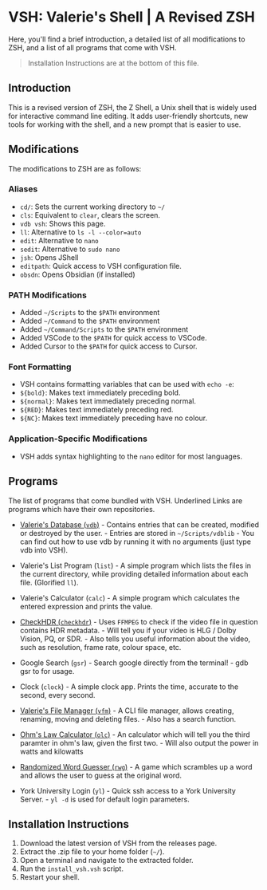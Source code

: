 # VSH: Valerie's Shell | A Revised ZSH
Here, you'll find a brief introduction, a detailed list of all modifications to ZSH, and a list of all programs that come with VSH.
> Installation Instructions are at the bottom of this file.

## Introduction

This is a revised version of ZSH, the Z Shell, a Unix shell that is widely used for interactive command line editing. It adds user-friendly shortcuts, new tools for working with the shell, and a new prompt that is easier to use.

## Modifications

The modifications to ZSH are as follows:

### Aliases
- ``cd/``: Sets the current working directory to ``~/``
- ``cls``: Equivalent to ``clear``, clears the screen.
- ``vdb vsh``: Shows this page.
- ``ll``: Alternative to ``ls -l --color=auto``
- ``edit``: Alternative to ``nano``
- ``sedit``: Alternative to ``sudo nano``
- ``jsh``: Opens JShell
- ``editpath``: Quick access to VSH configuration file.
- ``obsdn``: Opens Obsidian (if installed)

### PATH Modifications
- Added ``~/Scripts`` to the ``$PATH`` environment
- Added ``~/Command`` to the ``$PATH`` environment
- Added ``~/Command/Scripts`` to the ``$PATH`` environment
- Added VSCode to the ``$PATH`` for quick access to VSCode.
- Added Cursor to the ``$PATH`` for quick access to Cursor.

### Font Formatting
- VSH contains formatting variables that can be used with ``echo -e``:
- ``${bold}``: Makes text immediately preceding bold.
- ``${normal}``: Makes text immediately preceding normal.
- ``${RED}``: Makes text immediately preceding red.
- ``${NC}``: Makes text immediately preceding have no colour.

### Application-Specific Modifications
- VSH adds syntax highlighting to the ``nano`` editor for most languages.
    


## Programs
The list of programs that come bundled with VSH. Underlined Links are programs which have their own repositories.

- [Valerie's Database (``vdb``)](https://github.com/thequeenofclubs/vdb)
       - Contains entries that can be created, modified or destroyed by the user.
       - Entries are stored in ``~/Scripts/vdblib``
       - You can find out how to use vdb by running it with no arguments (just type vdb into VSH).

- Valerie's List Program (``list``)
       - A simple program which lists the files in the current directory, while providing detailed information about each file. (Glorified ``ll``).

- Valerie's Calculator (``calc``)
       - A simple program which calculates the entered expression and prints the value.

- [CheckHDR (``checkhdr``)](https://github.com/thequeenofclubs/CheckHDR)
       - Uses ``FFMPEG`` to check if the video file in question contains HDR metadata.
       - Will tell you if your video is HLG / Dolby Vision, PQ, or SDR.
       - Also tells you useful information about the video, such as resolution, frame rate, colour space, etc.

- Google Search (``gsr``)
       - Search google directly from the terminal!
       - gdb gsr to for usage.

- Clock (``clock``)
       - A simple clock app. Prints the time, accurate to the second, every second.

- [Valerie's File Manager (``vfm``)](https://github.com/thequeenofclubs/vfm)
       - A CLI file manager, allows creating, renaming, moving and deleting files.
       - Also has a search function.

- [Ohm's Law Calculator (``olc``)](https://github.com/thequeenofclubs/OhmsLawCalculator)
       - An calculator which will tell you the third paramter in ohm's law, given the first two.
       - Will also output the power in watts and kilowatts

- [Randomized Word Guesser (``rwg``)](https://github.com/thequeenofclubs/RandomizedWordGuesser)
       - A game which scrambles up a word and allows the user to guess at the original word.

- York University Login (``yl``)
       - Quick ssh access to a York University Server.
       - ``yl -d`` is used for default login parameters.



## Installation Instructions

1. Download the latest version of VSH from the releases page.
2. Extract the .zip file to your home folder (``~/``).
3. Open a terminal and navigate to the extracted folder.
4. Run the ``install_vsh.vsh`` script.
5. Restart your shell.

